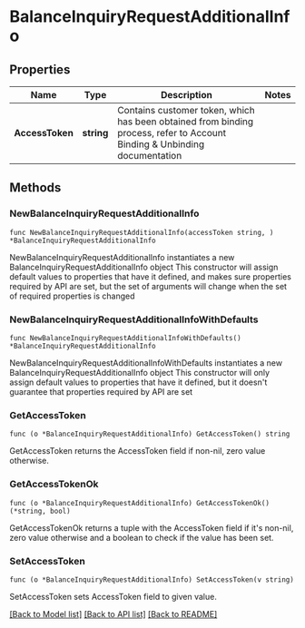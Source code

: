 # BalanceInquiryRequestAdditionalInfo

## Properties

Name | Type | Description | Notes
------------ | ------------- | ------------- | -------------
**AccessToken** | **string** | Contains customer token, which has been obtained from binding process, refer to Account Binding &amp; Unbinding documentation  | 

## Methods

### NewBalanceInquiryRequestAdditionalInfo

`func NewBalanceInquiryRequestAdditionalInfo(accessToken string, ) *BalanceInquiryRequestAdditionalInfo`

NewBalanceInquiryRequestAdditionalInfo instantiates a new BalanceInquiryRequestAdditionalInfo object
This constructor will assign default values to properties that have it defined,
and makes sure properties required by API are set, but the set of arguments
will change when the set of required properties is changed

### NewBalanceInquiryRequestAdditionalInfoWithDefaults

`func NewBalanceInquiryRequestAdditionalInfoWithDefaults() *BalanceInquiryRequestAdditionalInfo`

NewBalanceInquiryRequestAdditionalInfoWithDefaults instantiates a new BalanceInquiryRequestAdditionalInfo object
This constructor will only assign default values to properties that have it defined,
but it doesn't guarantee that properties required by API are set

### GetAccessToken

`func (o *BalanceInquiryRequestAdditionalInfo) GetAccessToken() string`

GetAccessToken returns the AccessToken field if non-nil, zero value otherwise.

### GetAccessTokenOk

`func (o *BalanceInquiryRequestAdditionalInfo) GetAccessTokenOk() (*string, bool)`

GetAccessTokenOk returns a tuple with the AccessToken field if it's non-nil, zero value otherwise
and a boolean to check if the value has been set.

### SetAccessToken

`func (o *BalanceInquiryRequestAdditionalInfo) SetAccessToken(v string)`

SetAccessToken sets AccessToken field to given value.



[[Back to Model list]](../README.md#documentation-for-models) [[Back to API list]](../README.md#documentation-for-api-endpoints) [[Back to README]](../README.md)


